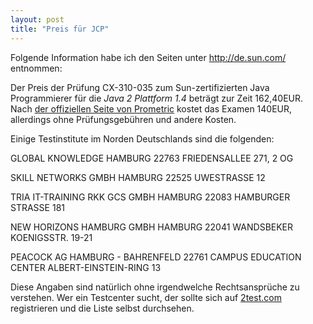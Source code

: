 ```yaml
---
layout: post
title: "Preis für JCP"
---
```

Folgende Information habe ich den Seiten unter http://de.sun.com/ entnommen:

Der Preis der Prüfung CX-310-035 zum Sun-zertifizierten Java Programmierer für die *Java 2 Plattform 1.4* beträgt zur Zeit 162,40EUR. Nach [der offiziellen Seite von Prometric][0] kostet das Examen 140EUR, allerdings ohne Prüfungsgebühren und andere Kosten.

Einige Testinstitute im Norden Deutschlands sind die folgenden:

GLOBAL KNOWLEDGE
HAMBURG 22763
FRIEDENSALLEE 271, 2 OG

SKILL NETWORKS GMBH
HAMBURG 22525
UWESTRASSE 12

TRIA IT-TRAINING RKK GCS GMBH
HAMBURG 22083
HAMBURGER STRASSE 181

NEW HORIZONS HAMBURG GMBH
HAMBURG 22041
WANDSBEKER KOENIGSSTR. 19-21

PEACOCK AG
HAMBURG - BAHRENFELD 22761
CAMPUS EDUCATION CENTER
ALBERT-EINSTEIN-RING 13

Diese Angaben sind natürlich ohne irgendwelche Rechtsansprüche zu verstehen. Wer ein Testcenter sucht, der sollte sich auf [2test.com][0] registrieren und die Liste selbst durchsehen.

[0]: http://www.2test.com/
